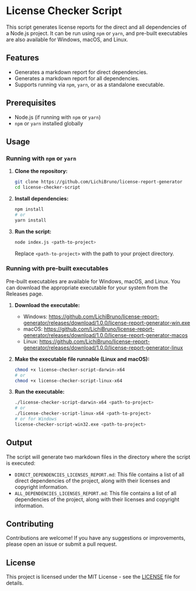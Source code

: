 # License Checker Script

This script generates license reports for the direct and all dependencies of a Node.js project. It can be run using `npm` or `yarn`, and pre-built executables are also available for Windows, macOS, and Linux.

## Features

- Generates a markdown report for direct dependencies.
- Generates a markdown report for all dependencies.
- Supports running via `npm`, `yarn`, or as a standalone executable.

## Prerequisites

- Node.js (if running with `npm` or `yarn`)
- `npm` or `yarn` installed globally

## Usage

### Running with `npm` or `yarn`

1. **Clone the repository:**

   ```sh
   git clone https://github.com/LichiBruno/license-report-generator
   cd license-checker-script

2. **Install dependencies:**

   ```sh
   npm install
   # or 
   yarn install
   ```

3. **Run the script:**

   ```sh
   node index.js <path-to-project>
   ```

   Replace `<path-to-project>` with the path to your project directory.

### Running with pre-built executables
  Pre-built executables are available for Windows, macOS, and Linux. You can download the appropriate executable for your system from the Releases page.

  1. **Download the executable:**

     - Windows: https://github.com/LichiBruno/license-report-generator/releases/download/1.0.0/license-report-generator-win.exe
     - macOS: https://github.com/LichiBruno/license-report-generator/releases/download/1.0.0/license-report-generator-macos
     - Linux: https://github.com/LichiBruno/license-report-generator/releases/download/1.0.0/license-report-generator-linux

  2. **Make the executable file runnable (Linux and macOS):**

     ```sh
     chmod +x license-checker-script-darwin-x64
     # or
     chmod +x license-checker-script-linux-x64
     ```
  
  3. **Run the executable:**

     ```sh
     ./license-checker-script-darwin-x64 <path-to-project>
     # or
     ./license-checker-script-linux-x64 <path-to-project>
     # or for Windows
     license-checker-script-win32.exe <path-to-project>
     ```

## Output
The script will generate two markdown files in the directory where the script is executed:
 - `DIRECT_DEPENDENCIES_LICENSES_REPORT.md`: This file contains a list of all direct dependencies of the project, along with their licenses and copyright information.
 - `ALL_DEPENDENCIES_LICENSES_REPORT.md`: This file contains a list of all dependencies of the project, along with their licenses and copyright information.


## Contributing
Contributions are welcome! If you have any suggestions or improvements, please open an issue or submit a pull request.

## License
This project is licensed under the MIT License - see the [LICENSE](https://github.com/LichiBruno/license-report-generator/blob/main/LICENSE) file for details.